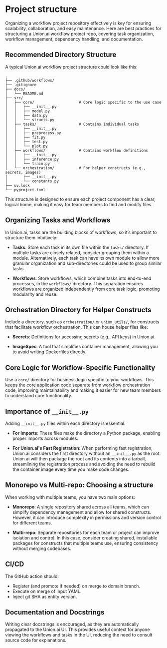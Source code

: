 # Project structure

Organizing a workflow project repository effectively is key for ensuring scalability, collaboration, and easy maintenance.
Here are best practices for structuring a Union.ai workflow project repo, covering task organization, workflow management, dependency handling, and documentation.


## Recommended Directory Structure

A typical Union.ai workflow project structure could look like this:

```{code-block} bash
.
├── .github/workflows/
├── .gitignore
├── docs/
│   └── README.md
├── src/
│   ├── core/                    # Core logic specific to the use case
│   │   ├── __init__.py
│   │   ├── model.py
│   │   ├── data.py
│   │   └── structs.py
│   ├── tasks/                   # Contains individual tasks
│   │   ├── __init__.py
│   │   ├── preprocess.py
│   │   ├── fit.py
│   │   ├── test.py
│   │   └── plot.py
│   ├── workflows/               # Contains workflow definitions
│   │   ├── __init__.py
│   │   ├── inference.py
│   │   └── train.py
│   └── orchestration/           # For helper constructs (e.g., secrets, images)
│       ├── __init__.py
│       └── constants.py
├── uv.lock
└── pyproject.toml

```

This structure is designed to ensure each project component has a clear, logical home, making it easy for team members to find and modify files.


## Organizing Tasks and Workflows

In Union.ai, tasks are the building blocks of workflows, so it’s important to structure them intuitively:

* **Tasks**: Store each task in its own file within the `tasks/` directory. If multiple tasks are closely related, consider grouping them within a module. Alternatively, each task can have its own module to allow more granular organization and sub-directories could be used to group similar tasks.

* **Workflows**: Store workflows, which combine tasks into end-to-end processes, in the `workflows/` directory. This separation ensures workflows are organized independently from core task logic, promoting modularity and reuse.


## Orchestration Directory for Helper Constructs

Include a directory, such as `orchestration/` or `union_utils/`, for constructs that facilitate workflow orchestration. This can house helper files like:

* **Secrets**: Definitions for accessing secrets (e.g., API keys) in Union.ai.

* **ImageSpec**: A tool that simplifies container management, allowing you to avoid writing Dockerfiles directly.


## Core Logic for Workflow-Specific Functionality

Use a `core/` directory for business logic specific to your workflows. This keeps the core application code separate from workflow orchestration code, improving maintainability and making it easier for new team members to understand core functionality.


## Importance of `__init__.py`

Adding `__init__.py` files within each directory is essential:

* **For Imports**: These files make the directory a Python package, enabling proper imports across modules.

* **For Union.ai's Fast Registration**: When performing fast registration, Union.ai considers the first directory without an `__init__.py` as the root. Union.ai will then package the root and its contents into a tarball, streamlining the registration process and avoiding the need to rebuild the container image every time you make code changes.


## Monorepo vs Multi-repo: Choosing a structure

When working with multiple teams, you have two main options:

* **Monorepo**: A single repository shared across all teams, which can simplify dependency management and allow for shared constructs. However, it can introduce complexity in permissions and version control for different teams.

* **Multi-repo**: Separate repositories for each team or project can improve isolation and control. In this case, consider creating shared, installable packages for constructs that multiple teams use, ensuring consistency without merging codebases.

## CI/CD

The GitHub action should:
* Register (and promote if needed) on merge to domain branch.
* Execute on merge of input YAML.
* Inject git SHA as entity version.


## Documentation and Docstrings

Writing clear docstrings is encouraged, as they are automatically propagated to the Union.ai UI. This provides useful context for anyone viewing the workflows and tasks in the UI, reducing the need to consult source code for explanations.
